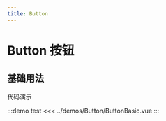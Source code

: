 ```yaml
---
title: Button
---
```


# Button 按钮

## 基础用法

代码演示

:::demo test
<<< ../demos/Button/ButtonBasic.vue
:::